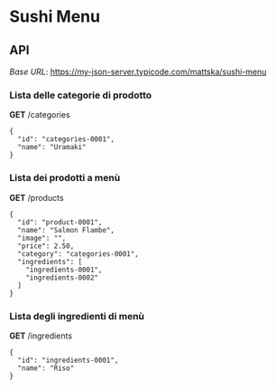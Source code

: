 # Sushi Menu
## API
_Base URL_: https://my-json-server.typicode.com/mattska/sushi-menu

### Lista delle categorie di prodotto
**GET** /categories
````
{
  "id": "categories-0001",
  "name": "Uramaki"
}
````
### Lista dei prodotti a menù
**GET** /products
````
{
  "id": "product-0001",
  "name": "Salmon Flambe",
  "image": "",
  "price": 2.50,
  "category": "categories-0001",
  "ingredients": [
    "ingredients-0001",
    "ingredients-0002"
  ]
}
````
### Lista degli ingredienti di menù
**GET** /ingredients
````
{
  "id": "ingredients-0001",
  "name": "Riso"
}
````

